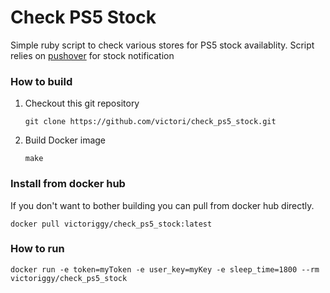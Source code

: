 # Check PS5 Stock

Simple ruby script to check various stores for PS5 stock availablity. Script relies on [pushover](http://pushover.net/) for stock notification

### How to build

1. Checkout this git repository

   `git clone https://github.com/victori/check_ps5_stock.git`

2. Build Docker image

   `make`

### Install from docker hub

   If you don't want to bother building you can pull from docker hub directly.

   `docker pull victoriggy/check_ps5_stock:latest`

### How to run

`docker run -e token=myToken -e user_key=myKey -e sleep_time=1800 --rm victoriggy/check_ps5_stock`

